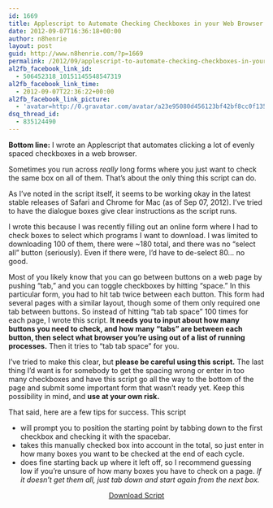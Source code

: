 ```yaml
---
id: 1669
title: Applescript to Automate Checking Checkboxes in your Web Browser
date: 2012-09-07T16:36:18+00:00
author: n8henrie
layout: post
guid: http://www.n8henrie.com/?p=1669
permalink: /2012/09/applescript-to-automate-checking-checkboxes-in-your-web-browser/
al2fb_facebook_link_id:
  - 506452318_10151145548547319
al2fb_facebook_link_time:
  - 2012-09-07T22:36:22+00:00
al2fb_facebook_link_picture:
  - 'avatar=http://0.gravatar.com/avatar/a23e95080d456123bf42bf8cc0f13519?s=96&amp;d=wavatar&amp;r=PG'
dsq_thread_id:
  - 835124490
---
```

**Bottom line:** I wrote an Applescript that automates clicking a lot of evenly spaced checkboxes in a web browser.
  
<!--more-->


  
Sometimes you run across _really_ long forms where you just want to check the same box on all of them. That&#8217;s about the only thing this script can do.

As I&#8217;ve noted in the script itself, it seems to be working okay in the latest stable releases of Safari and Chrome for Mac (as of Sep 07, 2012). I&#8217;ve tried to have the dialogue boxes give clear instructions as the script runs.

I wrote this because I was recently filling out an online form where I had to check boxes to select which programs I want to download. I was limited to downloading 100 of them, there were ~180 total, and there was no &#8220;select all&#8221; button (seriously). Even if there were, I&#8217;d have to de-select 80… no good.

Most of you likely know that you can go between buttons on a web page by pushing &#8220;tab,&#8221; and you can toggle checkboxes by hitting &#8220;space.&#8221; In this particular form, you had to hit tab twice between each button. This form had several pages with a similar layout, though some of them only required one tab between buttons. So instead of hitting &#8220;tab tab space&#8221; 100 times for each page, I wrote this script. **It needs you to input about how many buttons you need to check, and how many &#8220;tabs&#8221; are between each button, then select what browser you&#8217;re using out of a list of running processes.** Then it tries to &#8220;tab tab space&#8221; for you.

I&#8217;ve tried to make this clear, but **please be careful using this script.** The last thing I&#8217;d want is for somebody to get the spacing wrong or enter in too many checkboxes and have this script go all the way to the bottom of the page and submit some important form that wasn&#8217;t ready yet. Keep this possibility in mind, and **use at your own risk.**

That said, here are a few tips for success. This script

  * will prompt you to position the starting point by tabbing down to the first checkbox and checking it with the spacebar.
  * takes this manually checked box into account in the total, so just enter in how many boxes you want to be checked at the end of each cycle.
  * does fine starting back up where it left off, so I recommend guessing low if you&#8217;re unsure of how many boxes you have to check on a page. _If it doesn&#8217;t get them all, just tab down and start again from the next box._

<p align="center">
  <a target="_blank" href="http://cl.ly/3m0N3H3O322a">Download Script</a><br />
</p>